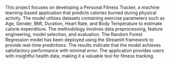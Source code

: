 This project focuses on developing a Personal Fitness Tracker, a machine learning-based application that predicts calories burned during physical activity. The model utilizes datasets containing exercise parameters such as Age, Gender, BMI, Duration, Heart Rate, and Body Temperature to estimate calorie expenditure.
The methodology involves data preprocessing, feature engineering, model selection, and evaluation. The Random Forest Regression model has been deployed using the Streamlit framework to provide real-time predictions.
The results indicate that the model achieves satisfactory performance with minimal error. The application provides users with insightful health data, making it a valuable tool for fitness tracking. 

